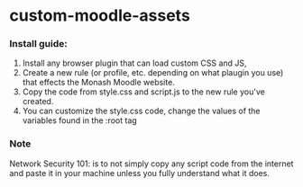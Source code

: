 # custom-moodle-assets

### Install guide:

1. Install any browser plugin that can load custom CSS and JS,   
2. Create a new rule (or profile, etc. depending on what plaugin you use) that effects the Monash Moodle website.  
3. Copy the code from style.css and script.js to the new rule you've created.
4. You can customize the style.css code, change the values of the variables found in the :root tag

### Note

Network Security 101: is to not simply copy any script code from the internet and paste it in your machine unless you fully understand what it does.  
